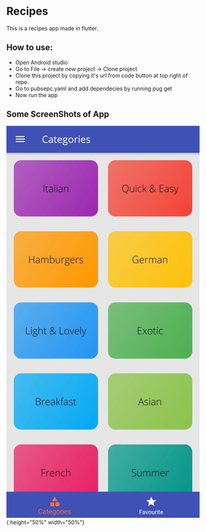 # Recipes

This is a recipes app made in flutter.

## How to use:
  * Open Android studio
  * Go to File -> create new project -> Clone project
  * Clone this project by copying it's url from code button at top right of repo.
  * Go to pubsepc.yaml and add dependecies by running pug get
  * Now run the app

## Some ScreenShots of App
![test image size](https://github.com/Sushant0402/recipes/blob/master/images/1.jpg){:height="50%" width="50%"}

